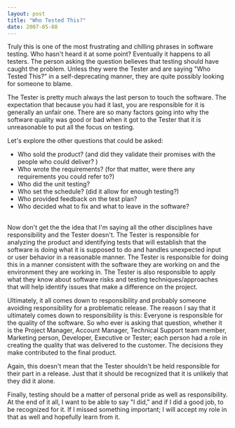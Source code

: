```yaml
---
layout: post
title: "Who Tested This?"
date: 2007-05-08
---
```

<p>Truly this is one of the most frustrating and chilling phrases in software testing.  Who hasn't heard it at some point?  Eventually it happens to all testers.   The person asking the question believes that testing should have caught the problem.  Unless they were the Tester and are saying "Who Tested This?" in a self-deprecating manner, they are quite possibly looking for someone to blame.</p><p>The Tester is pretty much always the last person to touch the software.  The expectation that because you had it last, you are responsible for it is generally an unfair one.  There are so many factors going into why the software quality was good or bad when it got to the Tester that it is unreasonable to put all the focus on testing.</p><p>Let's explore the other questions that could be asked:<br/><ul> <li>Who sold the product? (and did they validate their promises with the people who could deliver?  ) </li><li>Who wrote the requirements? (for that matter, were there any requirements you could refer to?)<br/></li><li>Who did the unit testing?<br/></li><li>Who set the schedule? (did it allow for enough testing?) </li><li>Who provided feedback on the test plan? </li><li>Who decided what to fix and what to leave in the software?<br/></li></ul><br/>Now don't get the the idea that I'm saying all the other disciplines have responsibility and the Tester doesn't.  The Tester is responsible for analyzing the product and identifying tests that will establish that the software is doing what it is supposed to do and handles unexpected input or user behavior in a reasonable manner.  The Tester is responsible for doing this in a manner consistent with the software they are working on and the environment they are working in.  The Tester is also responsible to apply what they know about software risks and testing techniques/approaches that will help identify issues that make a difference on the project.</p><p>Ultimately, it all comes down to responsibility and probably someone avoiding responsibility for a problematic release.  The reason I say that it ultimately comes down to responsibility is this:  Everyone is responsible for the quality of the software. So who ever is asking that question, whether it is the Project Manager, Account Manager, Technical Support team member, Marketing person, Developer, Executive or Tester; each person had a role in creating the quality that was delivered to the customer.  The decisions they make contributed to the final product.</p><p>Again, this doesn't mean that the Tester shouldn't be held responsible for their part in a release.  Just that it should be recognized that it is unlikely that they did it alone.</p><p>Finally, testing should be a matter of personal pride as well as responsibility.  At the end of it all, I want to be able to say "I did,"  and if I did a good job, to be recognized for it.  If I missed something important; I will accept my role in that as well and hopefully learn from it.</p>